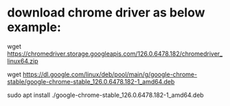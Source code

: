 # download chrome driver as below example:

wget https://chromedriver.storage.googleapis.com/126.0.6478.182/chromedriver_linux64.zip

wget https://dl.google.com/linux/deb/pool/main/g/google-chrome-stable/google-chrome-stable_126.0.6478.182-1_amd64.deb

sudo apt install ./google-chrome-stable_126.0.6478.182-1_amd64.deb


